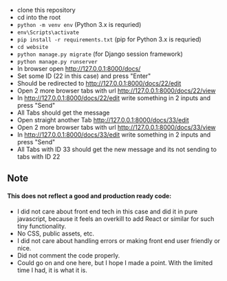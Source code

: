 - clone this repository
- cd into the root
- `python -m venv env` (Python 3.x is requried)
- `env\Scripts\activate`
- `pip install -r requirements.txt` (pip for Python 3.x is requried)
- `cd website`
- `python manage.py migrate` (for Django session framework)
- `python manage.py runserver`
- In browser open http://127.0.0.1:8000/docs/
- Set some ID (22 in this case) and press "Enter"
- Should be redirected to http://127.0.0.1:8000/docs/22/edit
- Open 2 more browser tabs with url http://127.0.0.1:8000/docs/22/view
- In http://127.0.0.1:8000/docs/22/edit write something in 2 inputs and press "Send"
- All Tabs should get the message
- Open straight another Tab http://127.0.0.1:8000/docs/33/edit
- Open 2 more browser tabs with url http://127.0.0.1:8000/docs/33/view
- In http://127.0.0.1:8000/docs/33/edit write something in 2 inputs and press "Send"
- All Tabs with ID 33 should get the new message and its not sending to tabs with ID 22


## Note

#### This does not reflect a good and production ready code:

- I did not care about front end tech in this case and did it in pure javascript, because it feels an overkill to add React or similar for such tiny functionality.
- No CSS, public assets, etc.
- I did not care about handling errors or making front end user friendly or nice.
- Did not comment the code properly.
- Could go on and one here, but I hope I made a point. With the limited time I had, it is what it is.
